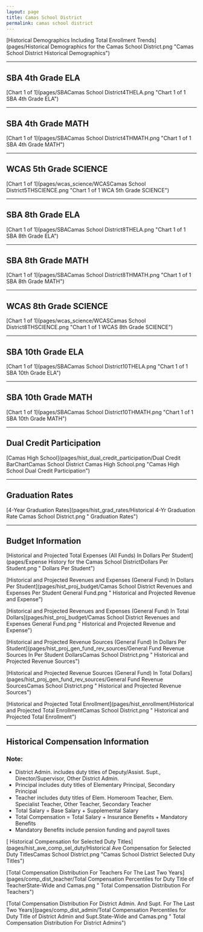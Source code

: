 ```yaml
---
layout: page
title: Camas School District
permalink: camas school district
---
```



[Historical Demographics Including Total Enrollment Trends](pages/Historical Demographics for the Camas School District.png "Camas School District Historical Demographics")

___

## SBA 4th Grade ELA

[Chart 1 of 1](pages/SBACamas School District4THELA.png "Chart 1 of 1 SBA 4th Grade ELA")


___

## SBA 4th Grade MATH

[Chart 1 of 1](pages/SBACamas School District4THMATH.png "Chart 1 of 1 SBA 4th Grade MATH")


___

## WCAS 5th Grade SCIENCE

[Chart 1 of 1](pages/wcas_science/WCASCamas School District5THSCIENCE.png "Chart 1 of 1 WCA 5th Grade SCIENCE")


___

## SBA 8th Grade ELA

[Chart 1 of 1](pages/SBACamas School District8THELA.png "Chart 1 of 1 SBA 8th Grade ELA")


___

## SBA 8th Grade MATH

[Chart 1 of 1](pages/SBACamas School District8THMATH.png "Chart 1 of 1 SBA 8th Grade MATH")


___

## WCAS 8th Grade SCIENCE

[Chart 1 of 1](pages/wcas_science/WCASCamas School District8THSCIENCE.png "Chart 1 of 1 WCAS 8th Grade SCIENCE")


___

## SBA 10th Grade ELA

[Chart 1 of 1](pages/SBACamas School District10THELA.png "Chart 1 of 1 SBA 10th Grade ELA")


___

## SBA 10th Grade MATH

[Chart 1 of 1](pages/SBACamas School District10THMATH.png "Chart 1 of 1 SBA 10th Grade MATH")


___

## Dual Credit Participation

[Camas High School](pages/hist_dual_credit_participation/Dual Credit BarChartCamas School District Camas High School.png "Camas High School Dual Credit Participation")


___

## Graduation Rates

[4-Year Graduation Rates](pages/hist_grad_rates/Historical 4-Yr Graduation Rate Camas School District.png " Graduation Rates")


___

## Budget Information

[Historical and Projected Total Expenses (All Funds) In Dollars Per Student](pages/Expense History for the Camas School DistrictDollars Per Student.png " Dollars Per Student")

[Historical and Projected Revenues and Expenses (General Fund) In Dollars Per Student](pages/hist_proj_budget/Camas School District Revenues and Expenses Per Student General Fund.png " Historical and Projected Revenue and Expense")

[Historical and Projected Revenues and Expenses (General Fund) In Total Dollars](pages/hist_proj_budget/Camas School District Revenues and Expenses General Fund.png " Historical and Projected Revenue and Expense")

[Historical and Projected Revenue Sources (General Fund) In Dollars Per Student](pages/hist_proj_gen_fund_rev_sources/General Fund Revenue Sources In Per Student DollarsCamas School District.png " Historical and Projected Revenue Sources")

[Historical and Projected Revenue Sources (General Fund) In Total Dollars](pages/hist_proj_gen_fund_rev_sources/General Fund Revenue SourcesCamas School District.png " Historical and Projected Revenue Sources")

[Historical and Projected Total Enrollment](pages/hist_enrollment/Historical and Projected Total EnrollmentCamas School District.png " Historical and Projected Total Enrollment")


___

## Historical Compensation Information
### Note:
- District Admin. includes duty titles of Deputy/Assist. Supt., Director/Supervisor, Other District Admin.
- Principal includes duty titles of Elementary Principal, Secondary Principal
- Teacher includes duty titles of Elem. Homeroom Teacher, Elem. Specialist Teacher, Other Teacher, Secondary Teacher
- Total Salary = Base Salary + Supplemental Salary
- Total Compensation = Total Salary + Insurance Benefits + Mandatory Benefits
- Mandatory Benefits include pension funding and payroll taxes

[ Historical Compensation for Selected Duty Titles](pages/hist_ave_comp_sel_duty/Historical Ave Compensation for Selected Duty TitlesCamas School District.png "Camas School District Selected Duty Titles")

[Total Compensation Distribution For Teachers For The Last Two Years](pages/comp_dist_teacher/Total Compensation Percentiles for Duty Title of TeacherState-Wide and Camas.png " Total Compensation Distribution For Teachers")

[Total Compensation Distribution For District Admin. And Supt. For The Last Two Years](pages/comp_dist_admin/Total Compensation Percentiles for Duty Title of District Admin and Supt.State-Wide and Camas.png " Total Compensation Distribution For District Admins")

